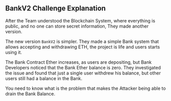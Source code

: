 ## BankV2 Challenge Explanation

After the Team understood the Blockchain System, where everything is public, and no one can store secret information, They made another version.

The new version `BankV2` is simpler. They made a simple Bank system that allows accepting and withdrawing ETH, the project is life and users starts using it.

The Bank Contract Ether increases, as users are depositing, but Bank Developers noticed that the Bank Ether balance is zero. They investigated the issue and found that just a single user withdrew his balance, but other users still had a balance in the Bank.

You need to know what is the problem that makes the Attacker being able to drain the Bank Balance.
